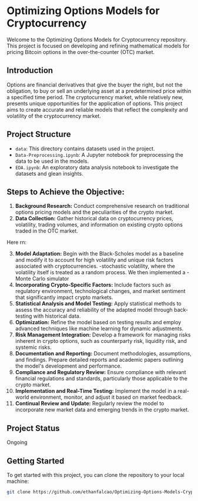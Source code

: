 # Optimizing Options Models for Cryptocurrency

Welcome to the Optimizing Options Models for Cryptocurrency repository. This project is focused on developing and refining mathematical models for pricing Bitcoin options in the over-the-counter (OTC) market.

## Introduction

Options are financial derivatives that give the buyer the right, but not the obligation, to buy or sell an underlying asset at a predetermined price within a specified time period. The cryptocurrency market, while relatively new, presents unique opportunities for the application of options. This project aims to create accurate and reliable models that reflect the complexity and volatility of the cryptocurrency market.

## Project Structure

- `data`: This directory contains datasets used in the project.
- `Data-Preprocessing.ipynb`: A Jupyter notebook for preprocessing the data to be used in the models.
- `EDA.ipynb`: An exploratory data analysis notebook to investigate the datasets and glean insights.


## Steps to Achieve the Objective:

1. **Background Research:** Conduct comprehensive research on traditional options pricing models and the peculiarities of the crypto market.
2. **Data Collection:** Gather historical data on cryptocurrency prices, volatility, trading volumes, and information on existing crypto options traded in the OTC market.

Here rn: 

3. **Model Adaptation:** Begin with the Black-Scholes model as a baseline and modify it to account for high volatility and unique risk factors associated with cryptocurrencies.
      -stochastic volatility, where the volatility itself is treated as a random process. We then implemented a
       - Monte Carlo simulator
5. **Incorporating Crypto-Specific Factors:** Include factors such as regulatory environment, technological changes, and market sentiment that significantly impact crypto markets.
6. **Statistical Analysis and Model Testing:** Apply statistical methods to assess the accuracy and reliability of the adapted model through back-testing with historical data.
7. **Optimization:** Refine the model based on testing results and employ advanced techniques like machine learning for dynamic adjustments.
8. **Risk Management Integration:** Develop a framework for managing risks inherent in crypto options, such as counterparty risk, liquidity risk, and systemic risks.
9. **Documentation and Reporting:** Document methodologies, assumptions, and findings. Prepare detailed reports and academic papers outlining the model's development and performance.
10. **Compliance and Regulatory Review:** Ensure compliance with relevant financial regulations and standards, particularly those applicable to the crypto market.
11. **Implementation and Real-Time Testing:** Implement the model in a real-world environment, monitor, and adjust it based on market feedback.
12. **Continual Review and Update:** Regularly review the model to incorporate new market data and emerging trends in the crypto market.


## Project Status
Ongoing 


## Getting Started

To get started with this project, you can clone the repository to your local machine:

```bash
git clone https://github.com/ethanfalcao/Optimizing-Options-Models-Crypto.git
